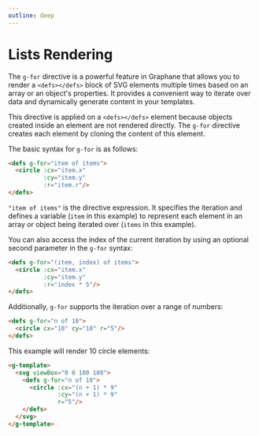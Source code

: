 ```yaml
---
outline: deep
---
```


# Lists Rendering

The `g-for` directive is a powerful feature in Graphane that allows you to render a 
`<defs></defs>` block of SVG elements multiple times based on an array or an object's properties. It
provides a convenient way to iterate over data and dynamically generate content in your templates.

This directive is applied on a `<defs></defs>` element because objects created inside an element are
not rendered directly. The `g-for` directive creates each element by cloning the content of this
element.

The basic syntax for `g-for` is as follows:

```html
<defs g-for="item of items">
  <circle :cx="item.x" 
          :cy="item.y" 
          :r="item.r"/>
</defs>
```

`"item of items"` is the directive expression. It specifies the iteration and defines a
variable (`item` in this example) to represent each element in an array or object being iterated
over (`items` in this example).

You can also access the index of the current iteration by using an optional second parameter in the
`g-for` syntax:

```html
<defs g-for="(item, index) of items">
  <circle :cx="item.x" 
          :cy="item.y"
          :r="index * 5"/>
</defs>
```

Additionally, `g-for` supports the iteration over a range of numbers:

```html
<defs g-for="n of 10">
  <circle cx="10" cy="10" r="5"/>
</defs>
```

This example will render 10 circle elements:

```html
<g-template>
  <svg viewBox="0 0 100 100">
    <defs g-for="n of 10">
      <circle :cx="(n + 1) * 9" 
              :cy="(n + 1) * 9" 
              r="5"/>
    </defs>
  </svg>
</g-template>
```

<g-template>
  <svg viewBox="0 0 100 100">
    <defs g-for="n of 10">
      <circle g-bind:cx="(n + 1) * 9" g-bind:cy="(n + 1) * 9" r="5"/>
    </defs>
  </svg>
</g-template>

